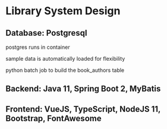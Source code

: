 # Library System Design

## Database: Postgresql

postgres runs in container

sample data is automatically loaded for flexibility

python batch job to build the book_authors table

## Backend: Java 11, Spring Boot 2, MyBatis

## Frontend: VueJS, TypeScript, NodeJS 11, Bootstrap, FontAwesome

